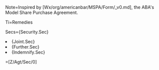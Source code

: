 Note=Inspired by [Wx/org/americanbar/MSPA/Form/_v0.md], the ABA's Model Share Purchase Agreement.

Ti=Remedies

Secs={Security.Sec}<li>{Joint.Sec}<li>{Further.Sec}<li>{Indemnify.Sec}


=[Z/Agt/Sec/0]
